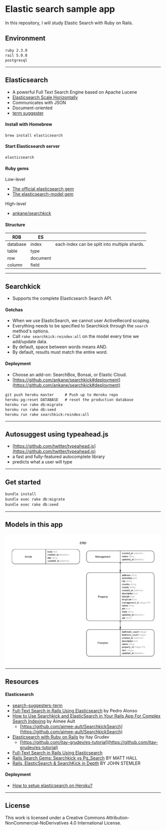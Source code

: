 Elastic search sample app
===========

In this repository, I will study Elastic Search with Ruby on Rails.


## Environment

```
ruby 2.3.0
rail 5.0.0
postgresql
```


---


## Elasticsearch
- A powerful Full Text Search Engine based on Apache Lucene
- [Elasticsearch Scale Horizontally](https://www.elastic.co/guide/en/elasticsearch/guide/current/_scale_horizontally.html)
- Communicates with JSON
- Document-oriented
- [term suggester](https://www.elastic.co/guide/en/elasticsearch/reference/current/search-suggesters-term.html)

#### Install with Homebrew

```
brew install elasticsearch
```

#### Start Elasticsearch server

```
elasticsearch
```

#### Ruby gems

Low-level

- [The official elasticsearch  gem](https://github.com/elastic/elasticsearch-ruby)
- [The elasticsearch-model  gem](https://github.com/elastic/elasticsearch-rails/tree/master/elasticsearch-model)

High-level

- [ankane/searchkick](https://github.com/ankane/searchkick)

#### Structure

| RDB      | ES      ||
|---|---|---|
| database |  index  | each index can be split into multiple shards. |
| table    |  type   ||
| row      | document||
| column   |  field  ||


---


## Searchkick
- Supports the complete Elasticsearch Search API.

#### Gotchas
- When we use ElasticSearch, we cannot user ActiveRecord scoping.
- Everything needs to be specified to Searchkick through the `search` method's options.
- Call `rake searchkick:reindex:all` on the model every time we add/update data.
- By default, space between words means AND.
- By default, results must match the entire word.

#### Deployment

- Choose an add-on: SearchBox, Bonsai, or Elastic Cloud.
- [https://github.com/ankane/searchkick#deployment](https://github.com/ankane/searchkick#deployment)

```
git push heroku master     # Push up to Heroku repo
heroku pg:reset DATABASE   # reset the production database
heroku run rake db:migrate
heroku run rake db:seed
heroku run rake searchkick:reindex:all
```

---


## Autosuggest using typeahead.js
- [https://github.com/twitter/typeahead.js](https://github.com/twitter/typeahead.js)
- a fast and fully-featured autocomplete library
- predicts what a user will type


---


## Get started

```bash
bundle install
bundle exec rake db:migrate
bundle exec rake db:seed
```

---


## Models in this app

![](erd/erd.jpg)


---



## Resources

#### Elasticsearch
- [search-suggesters-term](https://www.elastic.co/guide/en/elasticsearch/reference/current/search-suggesters-term.html)
- [Full-Text Search in Rails Using Elasticsearch](https://code.tutsplus.com/articles/full-text-search-in-rails-using-elasticsearch--cms-22920) by Pedro Alonso
- [How to Use Searchkick and ElasticSearch in Your Rails App For Complex Search Indexing](http://aimeeault.com/2016/02/05/how-to-use-searchkick-and-elasticsearch-in-your-rails-app-for-complex-search-indexing/) by Aimee Ault
  + [https://github.com/aimee-ault/SearchkickSearch](https://github.com/aimee-ault/SearchkickSearch)
- [Elasticsearch with Ruby on Rails](http://tutorials.pluralsight.com/ruby-ruby-on-rails/elasticsearch-with-ruby-on-rails)
 by Itay Grudev
  + [https://github.com/itay-grudev/es-tutorial](https://github.com/itay-grudev/es-tutorial)
- [Full-Text Search in Rails Using Elasticsearch](https://code.tutsplus.com/articles/full-text-search-in-rails-using-elasticsearch--cms-22920)
- [Rails Search Gems: Searchkick vs Pg_Search](http://www.webascender.com/Blog/ID/713/Rails-Search-Gems-Searchkick-vs-Pg_Search#.WAuIc5MrLdR) BY MATT HALL
- [Rails, ElasticSearch & SearchKick in Depth](http://www.webascender.com/Blog/ID/752/Rails-ElasticSearch-SearchKick-in-Depth#.WAuIW5MrLdR) BY JOHN STEMLER


#### Deployment
- [How to setup elasticsearch on Heroku?](http://stackoverflow.com/a/38657992/3837223)


---


## License

This work is licensed under a Creative Commons Attribution-NonCommercial-NoDerivatives 4.0 International License.
